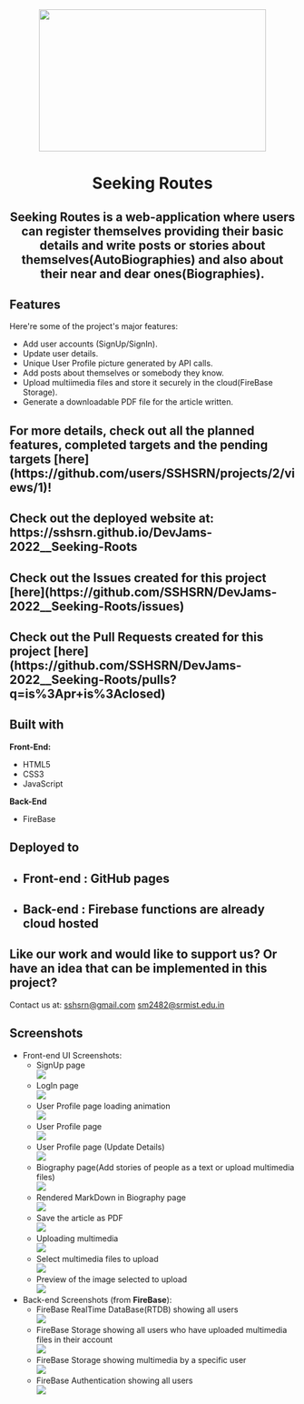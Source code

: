 <center><img src="assets/readme-assets/logo.png" width="400" height="250" /></center>
<h1 align="center">Seeking Routes</h1>

<h2  align="center" id="description"><strong>Seeking Routes</strong> is a web-application where users can register themselves providing their basic details and write posts or stories about themselves(AutoBiographies) and also about their near and dear ones(Biographies).</h2>

<h2>Features</h2>

Here're some of the project's major features:

*   Add user accounts (SignUp/SignIn).
*   Update user details.
*   Unique User Profile picture generated by API calls.
*   Add posts about themselves or somebody they know.
*   Upload multiimedia files and store it securely in the cloud(FireBase Storage).
*   Generate a downloadable PDF file for the article written.

<h2>For more details, check out all the planned features, completed targets and the pending targets [here](https://github.com/users/SSHSRN/projects/2/views/1)!</h2>
<h2>Check out the deployed website at: https://sshsrn.github.io/DevJams-2022__Seeking-Roots</h2>
<h2>Check out the Issues created for this project [here](https://github.com/SSHSRN/DevJams-2022__Seeking-Roots/issues)</h2>
<h2>Check out the Pull Requests created for this project [here](https://github.com/SSHSRN/DevJams-2022__Seeking-Roots/pulls?q=is%3Apr+is%3Aclosed)</h2>

<h2>Built with</h2>

**Front-End:** 
* HTML5
* CSS3
* JavaScript

**Back-End**
* FireBase

## Deployed to

- <h2>Front-end : GitHub pages </h2>

- <h2>Back-end : Firebase functions are already cloud hosted </h2>

<h2>Like our work and would like to support us? Or have an idea that can be implemented in this project?</h2>

Contact us at: sshsrn@gmail.com sm2482@srmist.edu.in

## Screenshots

* Front-end UI Screenshots:
    * SignUp page <br> ![](assets/readme-assets/1.png)
    * LogIn page <br> ![](assets/readme-assets/2.png)
    * User Profile page loading animation <br> ![](assets/readme-assets/3.png)
    * User Profile page <br> ![](assets/readme-assets/4.png)
    * User Profile page (Update Details) <br> ![](assets/readme-assets/5.png)
    * Biography page(Add stories of people as a text or upload multimedia files) <br> ![](assets/readme-assets/6.png)
    * Rendered MarkDown in Biography page <br> ![](assets/readme-assets/7.png)
    * Save the article as PDF <br> ![](assets/readme-assets/8.png)
    * Uploading multimedia <br> ![](assets/readme-assets/9.png)
    * Select multimedia files to upload <br> ![](assets/readme-assets/10.png)
    * Preview of the image selected to upload <br> ![](assets/readme-assets/11.png)
* Back-end Screenshots (from **FireBase**):
    * FireBase RealTime DataBase(RTDB) showing all users <br> ![](assets/readme-assets/12.png)
    * FireBase Storage showing all users who have uploaded multimedia files in their account <br> ![](assets/readme-assets/13.png)
    * FireBase Storage showing multimedia by a specific user <br> ![](assets/readme-assets/14.png)
    * FireBase Authentication showing all users <br> ![](assets/readme-assets/15.png)